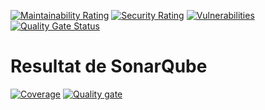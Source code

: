 [![Maintainability Rating](https://sonar.transfer-flow.studio/api/project_badges/measure?project=transfer-flow-inc_t-flow_AYpwkJtAXot6655Pl1ad&metric=sqale_rating&token=sqb_3a3d1789f7dd92346c424218d0131e2a6bce352e)](https://sonar.transfer-flow.studio/dashboard?id=transfer-flow-inc_t-flow_AYpwkJtAXot6655Pl1ad)
[![Security Rating](https://sonar.transfer-flow.studio/api/project_badges/measure?project=transfer-flow-inc_t-flow_AYpwkJtAXot6655Pl1ad&metric=security_rating&token=sqb_3a3d1789f7dd92346c424218d0131e2a6bce352e)](https://sonar.transfer-flow.studio/dashboard?id=transfer-flow-inc_t-flow_AYpwkJtAXot6655Pl1ad)
[![Vulnerabilities](https://sonar.transfer-flow.studio/api/project_badges/measure?project=transfer-flow-inc_t-flow_AYpwkJtAXot6655Pl1ad&metric=vulnerabilities&token=sqb_3a3d1789f7dd92346c424218d0131e2a6bce352e)](https://sonar.transfer-flow.studio/dashboard?id=transfer-flow-inc_t-flow_AYpwkJtAXot6655Pl1ad)
[![Quality Gate Status](https://sonar.transfer-flow.studio/api/project_badges/measure?project=transfer-flow-inc_t-flow_AYpwkJtAXot6655Pl1ad&metric=alert_status&token=sqb_3a3d1789f7dd92346c424218d0131e2a6bce352e)](https://sonar.transfer-flow.studio/dashboard?id=transfer-flow-inc_t-flow_AYpwkJtAXot6655Pl1ad)

# **Resultat de SonarQube**
[![Coverage](https://sonar.transfer-flow.studio/api/project_badges/measure?project=transfer-flow-inc_t-flow_AYpwkJtAXot6655Pl1ad&metric=coverage&token=sqb_3a3d1789f7dd92346c424218d0131e2a6bce352e)](https://sonar.transfer-flow.studio/dashboard?id=transfer-flow-inc_t-flow_AYpwkJtAXot6655Pl1ad)
[![Quality gate](https://sonar.transfer-flow.studio/api/project_badges/quality_gate?project=transfer-flow-inc_t-flow_AYpwkJtAXot6655Pl1ad&token=sqb_3a3d1789f7dd92346c424218d0131e2a6bce352e)](https://sonar.transfer-flow.studio/dashboard?id=transfer-flow-inc_t-flow_AYpwkJtAXot6655Pl1ad)
